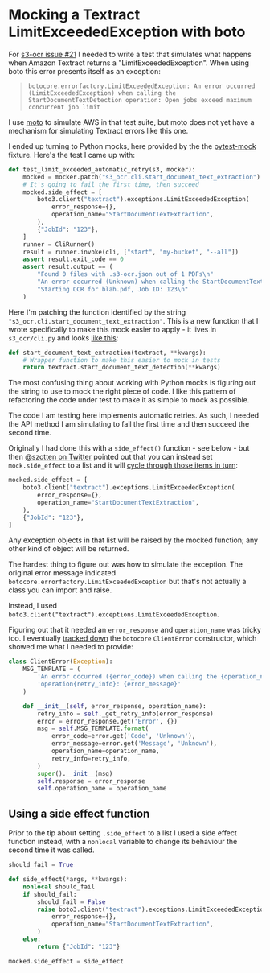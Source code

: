 # Mocking a Textract LimitExceededException with boto

For [s3-ocr issue #21](https://github.com/simonw/s3-ocr/issues/21) I needed to write a test that simulates what happens when Amazon Textract returns a "LimitExceededException". When using boto this error presents itself as an exception:

> `botocore.errorfactory.LimitExceededException: An error occurred (LimitExceededException) when calling the StartDocumentTextDetection operation: Open jobs exceed maximum concurrent job limit`

I use [moto](https://github.com/spulec/moto) to simulate AWS in that test suite, but moto does not yet have a mechanism for simulating Textract errors like this one.

I ended up turning to Python mocks, here provided by the the [pytest-mock](https://pypi.org/project/pytest-mock/) fixture. Here's the test I came up with:

```python
def test_limit_exceeded_automatic_retry(s3, mocker):
    mocked = mocker.patch("s3_ocr.cli.start_document_text_extraction")
    # It's going to fail the first time, then succeed
    mocked.side_effect = [
        boto3.client("textract").exceptions.LimitExceededException(
            error_response={},
            operation_name="StartDocumentTextExtraction",
        ),
        {"JobId": "123"},
    ]
    runner = CliRunner()
    result = runner.invoke(cli, ["start", "my-bucket", "--all"])
    assert result.exit_code == 0
    assert result.output == (
        "Found 0 files with .s3-ocr.json out of 1 PDFs\n"
        "An error occurred (Unknown) when calling the StartDocumentTextExtraction operation: Unknown - retrying...\n"
        "Starting OCR for blah.pdf, Job ID: 123\n"
    )
```
Here I'm patching the function identified by the string `"s3_ocr.cli.start_document_text_extraction"`. This is a new function that I wrote specifically to make this mock easier to apply - it lives in `s3_ocr/cli.py` and looks [like this](https://github.com/simonw/s3-ocr/blob/23497aa5741c28c7eee00614a19c398066d61bf7/s3_ocr/cli.py#L552-L554):

```python
def start_document_text_extraction(textract, **kwargs):
    # Wrapper function to make this easier to mock in tests
    return textract.start_document_text_detection(**kwargs)
```
The most confusing thing about working with Python mocks is figuring out the string to use to mock the right piece of code. I like this pattern of refactoring the code under test to make it as simple to mock as possible.

The code I am testing here implements automatic retries. As such, I needed the API method I am simulating to fail the first time and then succeed the second time.

Originally I had done this with a `side_effect()` function - see below - but then [@szotten on Twitter](https://twitter.com/szotten/status/1556337221258575873) pointed out that you can instead set `mock.side_effect` to a list and it will [cycle through those items in turn](https://docs.python.org/3/library/unittest.mock.html#unittest.mock.Mock.side_effect):

```python
mocked.side_effect = [
    boto3.client("textract").exceptions.LimitExceededException(
        error_response={},
        operation_name="StartDocumentTextExtraction",
    ),
    {"JobId": "123"},
]
```
Any exception objects in that list will be raised by the mocked function; any other kind of object will be returned.

The hardest thing to figure out was how to simulate the exception. The original error message indicated `botocore.errorfactory.LimitExceededException` but that's not actually a class you can import and raise.

Instead, I used `boto3.client("textract").exceptions.LimitExceededException`.

Figuring out that it needed an `error_response` and `operation_name` was tricky too. I eventually [tracked down](https://github.com/boto/botocore/blob/f4ed130b78076fb5683e4384c7df007e82dda71d/botocore/exceptions.py#L500-L517) the `botocore` `ClientError` constructor, which showed me what I needed to provide:

```python
class ClientError(Exception):
    MSG_TEMPLATE = (
        'An error occurred ({error_code}) when calling the {operation_name} '
        'operation{retry_info}: {error_message}'
    )

    def __init__(self, error_response, operation_name):
        retry_info = self._get_retry_info(error_response)
        error = error_response.get('Error', {})
        msg = self.MSG_TEMPLATE.format(
            error_code=error.get('Code', 'Unknown'),
            error_message=error.get('Message', 'Unknown'),
            operation_name=operation_name,
            retry_info=retry_info,
        )
        super().__init__(msg)
        self.response = error_response
        self.operation_name = operation_name
```

## Using a side effect function

Prior to the tip about setting `.side_effect` to a list I used a side effect function instead, with a `nonlocal` variable to change its behaviour the second time it was called.

```python
should_fail = True

def side_effect(*args, **kwargs):
    nonlocal should_fail
    if should_fail:
        should_fail = False
        raise boto3.client("textract").exceptions.LimitExceededException(
            error_response={},
            operation_name="StartDocumentTextExtraction",
        )
    else:
        return {"JobId": "123"}

mocked.side_effect = side_effect
```
